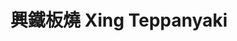 ---
title: "興鐵板燒 Xing Teppanyaki"
description: "興鐵板燒 Xing Teppanyaki"
layout: shop
keywords:
  - 美食競賽
  - 台灣美食
  - 美食精選
datePublished: "2025-06-30"
dateModified: "2025-07-07"
city: "台北市"
district: "中正區"
address: "台北市中正區仁愛路二段7號"
phone: "0223970568"
geo: "25.038483070157287, 121.52581882558768"
google_map: "https://maps.app.goo.gl/XAD2wKJgH2CiNBnb7"
footinder: "https://footinder.com.tw/%E5%8F%B0%E5%8C%97%E5%B8%82%E4%B8%AD%E6%AD%A3%E5%8D%80/31091/"
official: "https://www.instagram.com/xing_teppanyaki/"
award:
  - name: "500盤"
    year: "2024"
    entries:
      - dishes:
          - "黃金雞排"

---